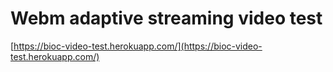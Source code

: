 # Webm adaptive streaming video test

[https://bioc-video-test.herokuapp.com/](https://bioc-video-test.herokuapp.com/)